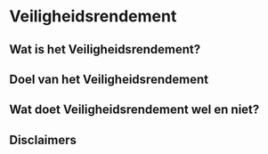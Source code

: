 # Veiligheidsrendement

## Wat is het Veiligheidsrendement?

## Doel van het Veiligheidsrendement

## Wat doet Veiligheidsrendement wel en niet?

## Disclaimers
